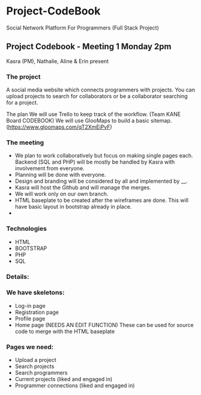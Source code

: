 # Project-CodeBook
Social Network Platform For Programmers (Full Stack Project)


## Project Codebook - Meeting 1 Monday 2pm

Kasra (PM), Nathalie, Aline & Erin present

### The project
A social media website which connects programmers with projects. You can upload projects to search for collaborators or be a collaborator searching for a project. 

The plan
We will use Trello to keep track of the workflow. (Team KANE Board CODEBOOK) 
We will use GlooMaps to build a basic sitemap. (https://www.gloomaps.com/qT2XmEiPvF)

### The meeting
* We plan to work collaboratively but focus on making single pages each. Backend (SQL and PHP) will be mostly be handled by Kasra with involvement from everyone. 
* Planning will be done with everyone.
* Design and branding will be considered by all and implemented by __. 
* Kasra will host the Github and will manage the merges. 
* We will work only on our own branch. 
* HTML baseplate to be created after the wireframes are done. This will have basic layout in bootstrap already in place. 
* 
### Technologies
* HTML
* BOOTSTRAP
* PHP
* SQL

### Details: 

### We have skeletons:
* Log-in page
* Registration page
* Profile page
* Home page (NEEDS AN EDIT FUNCTION)
These can be used for source code to merge with the HTML baseplate

### Pages we need: 
* Upload a project
* Search projects
* Search programmers
* Current projects (liked and engaged in)
* Programmer connections (liked and engaged in)
